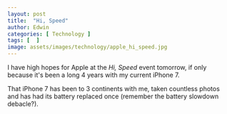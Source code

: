 ```yaml
---
layout: post
title:  "Hi, Speed"
author: Edwin
categories: [ Technology ]
tags: [  ]
image: assets/images/technology/apple_hi_speed.jpg
---
```



I have high hopes for Apple at the _Hi, Speed_ event tomorrow, if only because it's been a long 4 years with my current iPhone 7.

That iPhone 7 has been to 3 continents with me, taken countless photos and has had its battery replaced once (remember the battery slowdown debacle?).


